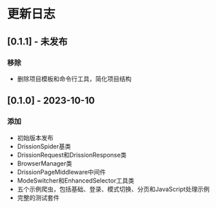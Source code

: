 # 更新日志

## [0.1.1] - 未发布

### 移除
- 删除项目模板和命令行工具，简化项目结构

## [0.1.0] - 2023-10-10

### 添加
- 初始版本发布
- DrissionSpider基类
- DrissionRequest和DrissionResponse类
- BrowserManager类
- DrissionPageMiddleware中间件
- ModeSwitcher和EnhancedSelector工具类
- 五个示例爬虫，包括基础、登录、模式切换、分页和JavaScript处理示例
- 完整的测试套件 